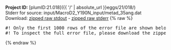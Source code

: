 **Project ID:** [plumID:21.018]({{ '/' | absolute_url }}eggs/21/018/)  
Stderr for source:  input/MacroD2_Y190N_input/metad_35ang.dat   
Download: [zipped raw stdout](metad_35ang.dat.plumed.stdout.txt.zip) - [zipped raw stderr](metad_35ang.dat.plumed.stderr.txt.zip) 
{% raw %}
<pre>
#! Only the first 1000 rows of the error file are shown below
#! To inspect the full error file, please download the zipped raw stderr file above
</pre>
{% endraw %}
